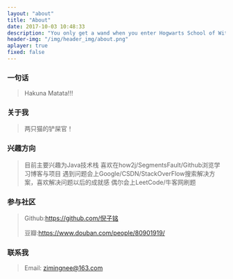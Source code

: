 ```yaml
---
layout: "about"
title: "About"
date: 2017-10-03 10:48:33
description: "You only get a wand when you enter Hogwarts School of Witchcraft and Wizardry. That's when you start learning magic."
header-img: "/img/header_img/about.png"
aplayer: true
fixed: false
---
```


### 一句话

> Hakuna Matata!!!

### 关于我

> 两只猫的铲屎官！

### 兴趣方向

> 目前主要兴趣为Java技术栈
> 喜欢在how2j/SegmentsFault/Github浏览学习博客与项目
> 遇到问题会上Google/CSDN/StackOverFlow搜索解决方案，喜欢解决问题以后的成就感
> 偶尔会上LeetCode/牛客网刷题

### 参与社区

 > Github:https://github.com/倪子铭
 >
 > 豆瓣:https://www.douban.com/people/80901919/

### 联系我

>Email: zimingnee@163.com

